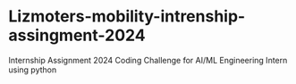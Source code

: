 # Lizmoters-mobility-intrenship-assingment-2024
Internship Assignment 2024 Coding Challenge  for AI/ML Engineering Intern using python
